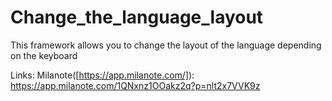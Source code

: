 # Change_the_language_layout
This framework allows you to change the layout of the language depending on the keyboard

Links: 
Milanote([https://app.milanote.com/]): https://app.milanote.com/1QNxnz1OOakz2q?p=nlt2x7VVK9z
